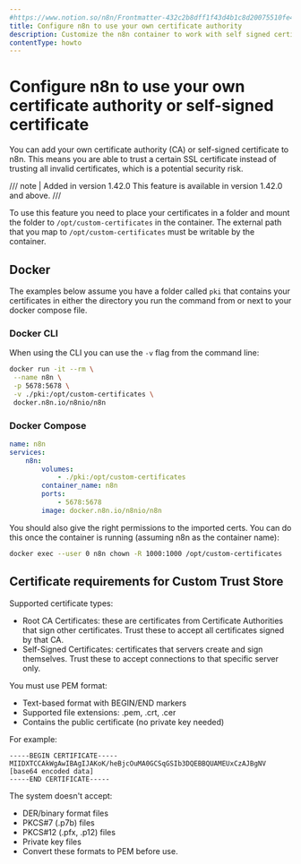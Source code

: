 ```yaml
---
#https://www.notion.so/n8n/Frontmatter-432c2b8dff1f43d4b1c8d20075510fe4
title: Configure n8n to use your own certificate authority
description: Customize the n8n container to work with self signed certificates when connecting to services.
contentType: howto
---
```


# Configure n8n to use your own certificate authority or self-signed certificate

You can add your own certificate authority (CA) or self-signed certificate to n8n. This means you are able to trust a certain SSL certificate instead of trusting all invalid certificates, which is a potential security risk.

/// note | Added in version 1.42.0
This feature is available in version 1.42.0 and above.
///

To use this feature you need to place your certificates in a folder and mount the folder to `/opt/custom-certificates` in the container. The external path that you map to `/opt/custom-certificates` must be writable by the container. 

## Docker

The examples below assume you have a folder called `pki` that contains your certificates in either the directory you run the command from or next to your docker compose file.

### Docker CLI
When using the CLI you can use the `-v` flag from the command line:

```bash
docker run -it --rm \
 --name n8n \
 -p 5678:5678 \
 -v ./pki:/opt/custom-certificates \
 docker.n8n.io/n8nio/n8n
```

### Docker Compose

```yaml
name: n8n
services:
    n8n:
        volumes:
            - ./pki:/opt/custom-certificates
        container_name: n8n
        ports:
            - 5678:5678
        image: docker.n8n.io/n8nio/n8n
```

You should also give the right permissions to the imported certs. You can do this once the container is running (assuming n8n as the container name):

```bash
docker exec --user 0 n8n chown -R 1000:1000 /opt/custom-certificates
```

## Certificate requirements for Custom Trust Store

Supported certificate types:

- Root CA Certificates: these are certificates from Certificate Authorities that sign other certificates. Trust these to accept all certificates signed by that CA.
- Self-Signed Certificates: certificates that servers create and sign themselves. Trust these to accept connections to that specific server only.

You must use PEM format:

- Text-based format with BEGIN/END markers
- Supported file extensions: .pem, .crt, .cer
- Contains the public certificate (no private key needed)

For example:

```
-----BEGIN CERTIFICATE-----
MIIDXTCCAkWgAwIBAgIJAKoK/heBjcOuMA0GCSqGSIb3DQEBBQUAMEUxCzAJBgNV
[base64 encoded data]
-----END CERTIFICATE-----
```

The system doesn't accept:

- DER/binary format files
- PKCS#7 (.p7b) files
- PKCS#12 (.pfx, .p12) files
- Private key files
- Convert these formats to PEM before use.